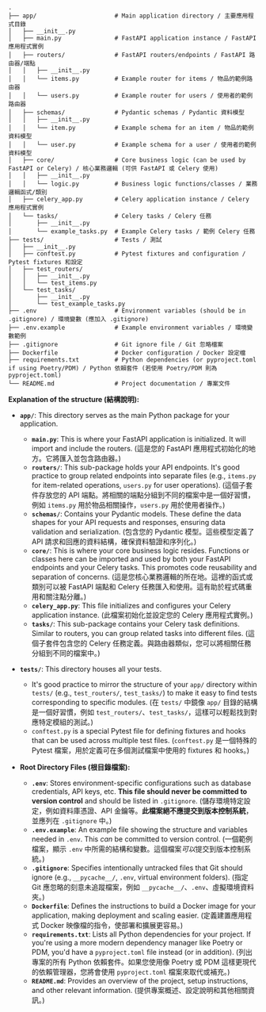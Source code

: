 

```plaintext
.
├── app/                      # Main application directory / 主要應用程式目錄
│   ├── __init__.py
│   ├── main.py               # FastAPI application instance / FastAPI 應用程式實例
│   ├── routers/              # FastAPI routers/endpoints / FastAPI 路由器/端點
│   │   ├── __init__.py
│   │   └── items.py          # Example router for items / 物品的範例路由器
│   │   └── users.py          # Example router for users / 使用者的範例路由器
│   ├── schemas/              # Pydantic schemas / Pydantic 資料模型
│   │   ├── __init__.py
│   │   └── item.py           # Example schema for an item / 物品的範例資料模型
│   │   └── user.py           # Example schema for a user / 使用者的範例資料模型
│   ├── core/                 # Core business logic (can be used by FastAPI or Celery) / 核心業務邏輯 (可供 FastAPI 或 Celery 使用)
│   │   ├── __init__.py
│   │   └── logic.py          # Business logic functions/classes / 業務邏輯函式/類別
│   ├── celery_app.py         # Celery application instance / Celery 應用程式實例
│   └── tasks/                # Celery tasks / Celery 任務
│       ├── __init__.py
│       └── example_tasks.py  # Example Celery tasks / 範例 Celery 任務
├── tests/                    # Tests / 測試
│   ├── __init__.py
│   ├── conftest.py           # Pytest fixtures and configuration / Pytest fixtures 和設定
│   ├── test_routers/
│   │   ├── __init__.py
│   │   └── test_items.py
│   └── test_tasks/
│       ├── __init__.py
│       └── test_example_tasks.py
├── .env                      # Environment variables (should be in .gitignore) / 環境變數 (應加入 .gitignore)
├── .env.example              # Example environment variables / 環境變數範例
├── .gitignore                # Git ignore file / Git 忽略檔案
├── Dockerfile                # Docker configuration / Docker 設定檔
├── requirements.txt          # Python dependencies (or pyproject.toml if using Poetry/PDM) / Python 依賴套件 (若使用 Poetry/PDM 則為 pyproject.toml)
└── README.md                 # Project documentation / 專案文件
```

**Explanation of the structure (結構說明):**

*   **`app/`**: This directory serves as the main Python package for your application.
    *   **`main.py`**: This is where your FastAPI application is initialized. It will import and include the routers.
        (這是您的 FastAPI 應用程式初始化的地方。它將匯入並包含路由器。)
    *   **`routers/`**: This sub-package holds your API endpoints. It's good practice to group related endpoints into separate files (e.g., `items.py` for item-related operations, `users.py` for user operations).
        (這個子套件存放您的 API 端點。將相關的端點分組到不同的檔案中是一個好習慣，例如 `items.py` 用於物品相關操作，`users.py` 用於使用者操作。)
    *   **`schemas/`**: Contains your Pydantic models. These define the data shapes for your API requests and responses, ensuring data validation and serialization.
        (包含您的 Pydantic 模型。這些模型定義了 API 請求和回應的資料結構，確保資料驗證和序列化。)
    *   **`core/`**: This is where your core business logic resides. Functions or classes here can be imported and used by both your FastAPI endpoints and your Celery tasks. This promotes code reusability and separation of concerns.
        (這是您核心業務邏輯的所在地。這裡的函式或類別可以被 FastAPI 端點和 Celery 任務匯入和使用。這有助於程式碼重用和關注點分離。)
    *   **`celery_app.py`**: This file initializes and configures your Celery application instance.
        (此檔案初始化並設定您的 Celery 應用程式實例。)
    *   **`tasks/`**: This sub-package contains your Celery task definitions. Similar to routers, you can group related tasks into different files.
        (這個子套件包含您的 Celery 任務定義。與路由器類似，您可以將相關任務分組到不同的檔案中。)

*   **`tests/`**: This directory houses all your tests.
    *   It's good practice to mirror the structure of your `app/` directory within `tests/` (e.g., `test_routers/`, `test_tasks/`) to make it easy to find tests corresponding to specific modules.
        (在 `tests/` 中鏡像 `app/` 目錄的結構是一個好習慣，例如 `test_routers/`、`test_tasks/`，這樣可以輕鬆找到對應特定模組的測試。)
    *   `conftest.py` is a special Pytest file for defining fixtures and hooks that can be used across multiple test files.
        (`conftest.py` 是一個特殊的 Pytest 檔案，用於定義可在多個測試檔案中使用的 fixtures 和 hooks。)

*   **Root Directory Files (根目錄檔案):**
    *   **`.env`**: Stores environment-specific configurations such as database credentials, API keys, etc. **This file should never be committed to version control** and should be listed in `.gitignore`.
        (儲存環境特定設定，例如資料庫憑證、API 金鑰等。**此檔案絕不應提交到版本控制系統**，並應列在 `.gitignore` 中。)
    *   **`.env.example`**: An example file showing the structure and variables needed in `.env`. This *can* be committed to version control.
        (一個範例檔案，顯示 `.env` 中所需的結構和變數。這個檔案*可以*提交到版本控制系統。)
    *   **`.gitignore`**: Specifies intentionally untracked files that Git should ignore (e.g., `__pycache__/`, `.env`, virtual environment folders).
        (指定 Git 應忽略的刻意未追蹤檔案，例如 `__pycache__/`、`.env`、虛擬環境資料夾。)
    *   **`Dockerfile`**: Defines the instructions to build a Docker image for your application, making deployment and scaling easier.
        (定義建置應用程式 Docker 映像檔的指令，使部署和擴展更容易。)
    *   **`requirements.txt`**: Lists all Python dependencies for your project. If you're using a more modern dependency manager like Poetry or PDM, you'd have a `pyproject.toml` file instead (or in addition).
        (列出專案的所有 Python 依賴套件。如果您使用像 Poetry 或 PDM 這樣更現代的依賴管理器，您將會使用 `pyproject.toml` 檔案來取代或補充。)
    *   **`README.md`**: Provides an overview of the project, setup instructions, and other relevant information.
        (提供專案概述、設定說明和其他相關資訊。)
